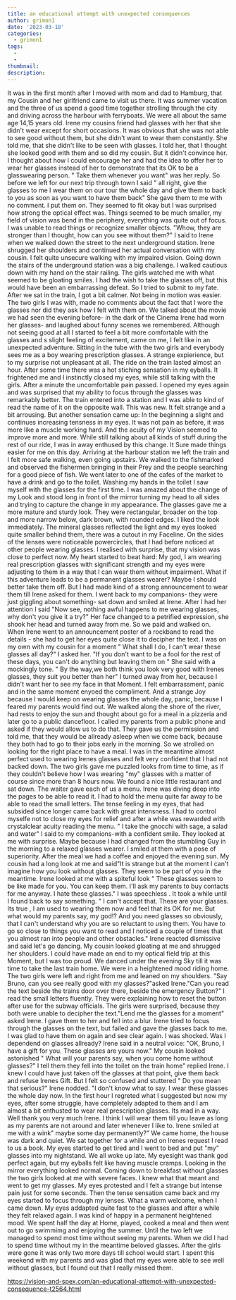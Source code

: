 ```yaml
---
title: an educational attempt with unexpected consequences
author: grimon1
date: '2023-03-18'
categories:
  - grimon1
tags:
  - 
  - 
thumbnail: 
description: 
---
```


It was in the first month after I moved with mom and dad to Hamburg, that my Cousin and her girlfriend came to visit us there. It was summer vacation and the three of us spend a good time together strolling through the city and driving across the harbour with ferryboats. We were all about the same age 14,15 years old. Irene my cousins friend had glasses with her that she didn't wear except for short occasions. It was obvious that she was not able to see good without them, but she didn't want to wear them constantly. She told me, that she didn't like to be seen with glasses. I told her, that I thought she looked good with them and so did my cousin. But it didn't convince her. 
I thought about how I could encourage her and had the idea to offer her to wear her glasses instead of her to demonstrate that its OK to be a glasswearing person.
" Take them whenever you want" was her reply.
So before we left for our next trip through town I said " all right, give the glasses to me I wear them on our tour the whole day and give them to back to you as soon as you want to have them back" She gave them to me with no comment.
I put them on. They seemed to fit okay but I was surprised how strong the optical effect was. Things seemed to be much smaller, my field of vision was bend in the periphery, everything was quite out of focus. I was unable to read things or recognize smaller objects. "Whow, they are stronger than I thought, how can you see without them?" I said to Irene when we walked down the street to the next underground station. Irene shrugged her shoulders and continued her actual conversation with my cousin. I felt quite unsecure walking with my impaired vision. Going down the stairs of the underground station was a big challenge. I walked cautious down with my hand on the stair railing. The girls watched me with what seemed to be gloating smiles. I had the wish to take the glasses off, but this would have been an embarrassing defeat. So I tried to submit to my fate. After we sat in the train, I got a bit calmer.
Not being in motion was easier. The two girls I was with, made no comments about the fact that I wore the glasses nor did they ask how I felt with them on. We talked about the movie we had seen the evening before- in the dark of the Cinema Irene had worn her glasses- and laughed about funny scenes we remembered. Although not seeing good at all I started to feel a bit more comfortable with the glasses and s slight feeling of excitement, came on me, I felt like in an unexpected adventure. Sitting in the tube with the two girls and everybody sees me as a boy wearing prescription glasses. A strange expierience, but to my surprise not unpleasant at all. The ride on the train lasted almost an hour. After some time there was a hot stiching sensation in my eyballs. It frightened me and I instinctly closed my eyes, while still talking with the girls. After a minute the uncomfortable pain passed. I opened my eyes again and was surprised that my ability to focus through the glasses was remarkably better. The train entered into a station and I was able to kind of read the name of it on the opposite wall. This was new. It felt strange and a bit arrousing. But another sensation came up: In the beginning a slight and continues increasing tensness in my eyes. It was not pain as before, it was more like a muscle working hard. And the acuity of my Vision seemed to improve more and more. While still talking about all kinds of stuff during the rest of our ride, I was in away enthused by this change. It Sure made things easier for me on this day.
Arriving at the harbour station we left the train and I felt more safe walking, even going upstairs.
We walked to the fishmarked and observed the fishermen bringing in their Prey and the people searching for a good piece of fish. We went later to one of  the cafes of the market to have a drink and go to the toilet.
Washing my hands in the toilet I saw myself with the glasses for the first time. I was amazed about the change of my Look and stood long in front of the mirror turning my head to all sides and trying to capture the change in my appearance. The glasses gave me a more mature and sturdy look. They were rectangular, broader on the top and more narrow below, dark brown, with rounded edges. I liked the look immediately. The mineral glasses reflected the light and my eyes looked quite smaller behind them, there was a cutout in my Faceline. On the sides of the lenses were noticeable powercircles, that I had before noticed at other people wearing glasses.  I realised with surprise, that my vision was close to perfect now. My heart started to beat hard: My god, I am wearing real prescription glasses with significant strength and my eyes were  adjusting to them in a way that I can wear them without impairment. What if this adventure leads to be a permanent glasses wearer? Maybe I should better take them off. But I had made kind of a strong announcement to wear them till Irene asked for them. 
I went back to my companions- they were just giggling about something- sat down and smiled at Irene. After I had her attention I said "Now see, nothing awful happens to me wearing glasses, why don't you give it a try?" Her face changed to a petrified expression, she shook her head and turned away from me. 
So we paid and walked on. When Irene went to an announcement poster of a rockband to read the details - she had to get her eyes quite close it to decipher the text. I was on my own with my cousin for a moment " What shall I do, I can't wear these glasses all day?" I asked her. "If you don't want to be a fool for the rest of these days, you can't do anything but leaving them on " She said with a mockingly tone. " By the way,we both think you look very good with Irenes glasses, they suit you better than her" I turned away from her, because I didn't want her to see my face in that Moment. I felt embarrassment, panic and in the same moment enyoed the compliment. And a strange Joy because I would keep on wearing glasses the whole day, panic, because I feared my parents would find out.
We walked along the shore of the river, had rests to enjoy the sun and thought about go for a meal in a pizzeria and later go to a public dancefloor.
I called my parents from a public phone and asked if they would allow us to do that. They gave us the permission and told me, that they would be allready asleep when we come back, because they both had to go to their jobs early in the morning. 
So we strolled on looking for the right place to have a meal.
I was in the meantime almost perfect used to wearing Irenes glasses and felt very confident that I had not backed down. The two girls gave me puzzled looks from time to time, as if they couldn't believe how I was wearing "my" glasses with a matter of course since more than 8 hours now.
We found a nice little restaurant and sat down. The waiter gave each of us a menu. Irene was diving deep into the pages to be able to read it. I had to hold the menu quite far away  to be able to read the small letters. The tense feeling in my eyes, that had subsided since longer  came back with great intensness. I had to control myselfe not to close my eyes for relief and after a while was rewarded with crystalclear acuity reading the menu. " I take the gnocchi with sage, a salad and water" I said to my companions-with a confident smile. They looked at me with surprise. Maybe because I had changed from the stumbling Guy in the morning to a relaxed glasses wearer. I smiled at them with a pose of superiority.
After the meal we had a coffee and enjoyed the evening sun. My cousin had a long look at me and said"It is strange but at the moment I can't imagine how you look without glasses. They seem to be part of you in the meantime. Irene looked at me with a spiteful look " These glasses seem to be like made for you. You can keep them. I'll ask my parents to buy contacts for me anyway. I hate these glasses."
I was speechless . It took a while until I found back to say something. " I can't accept that. These are your glasses. Its true , I am used to wearing them now and feel that its OK for me. But what would my parents say, my god!? And you need glasses so obviously, that I can't understand why you are so reluctant to using them. You have to go so close to things you want to read and I noticed a couple of times that you almost ran into people and other obstacles."
Irene reacted dismissive and said let's go dancing. My cousin looked gloating at me and shrugged her shoulders.
I could have made an end to my optical field trip at this Moment, but I was too proud.
We danced under the evening Sky till it was time to take the last train home.
We were in a heightened mood riding home. The two girls were left and right from me and leaned on my shoulders. "Say Bruno, can you see really good with my glasses?"asked Irene."Can you read the text beside the trains door over there, beside the emergency Button?" I read the small letters fluently. They were explaining how to reset the button after use for the subway officials.
The girls were surprised, because they both were unable to decipher the text."Lend me the glasses for a moment" asked Irene. I gave them to her and fell into a blur. Irene tried to focus through the glasses on the text, but failed and gave the glasses back to me. I was glad to have them on again and see clear again. I was shocked. Was I dependend on glasses allready?
Irene said in a neutral voice: "OK, Bruno, I have a gift for you. These glasses are yours now." My cousin looked astonished " What will your parents say, when you come home without glasses?"
I tell them they fell into the toilet on the train home" replied Irene.
I knew I could have just taken off the glasses at that point, give them back and refuse Irenes Gift.
But I felt so confused and stuttered " Do you mean that serious?" Irene nodded. "I don't know what to say. I wear these glasses the whole day now. In the first hour I regreted what I suggested but now my eyes, after some struggle, have completely adapted to them and I am almost a bit enthusted to wear real prescription glasses. Its mad in a way. Well thank you very much Irene. I think I will wear them till you leave as long as my parents are not around and later whenever I like to. Irene smiled at me with a wink" maybe some day permanently?"
We came home, the house was dark and quiet. We sat together for a while and on Irenes request
I read to us a book. My eyes started to get tired and I went to bed and put "my" glasses into my nightstand.
We all woke up late. My eyesight was thank god perfect again, but my eyballs felt like having muscle cramps. Looking in the mirror everything looked normal. 
Coming down to breakfast without glasses the two girls looked at me with severe faces. I knew what that meant and went to get my glasses.
My eyes protested and I felt a strange but intense pain just for some seconds. Then the tense sensation came back and my eyes started to focus through my lenses. What a warm welcome, when I came down.
My eyes addapted quite fast to the glasses and after a while they felt relaxed again. I was kind of happy in a permanent heightened mood. We spent half the day at Home, played, cooked a meal and then went out to go swimmimg and enjoying the summer. Until the two left we managed to spend most time without seeing my parents. When we did I had to spend time without my in the meantime beloved glasses.
After the girls were gone it was only two more days till school would start.
I spent this weekend with my parents and was glad that my eyes were able to see well without glasses, but I found out that I really missed them.

https://vision-and-spex.com/an-educational-attempt-with-unexpected-consequence-t2564.html
